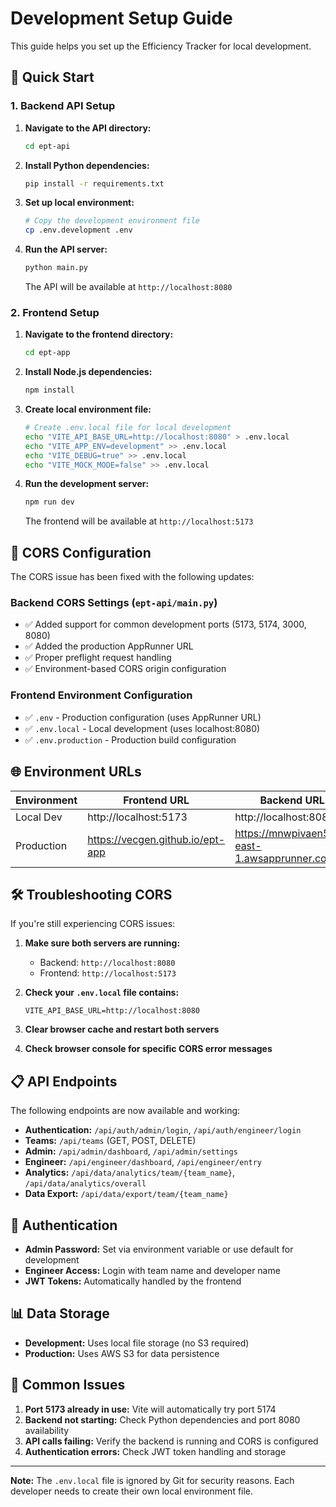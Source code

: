 # Development Setup Guide

This guide helps you set up the Efficiency Tracker for local development.

## 🚀 Quick Start

### 1. Backend API Setup

1. **Navigate to the API directory:**
   ```bash
   cd ept-api
   ```

2. **Install Python dependencies:**
   ```bash
   pip install -r requirements.txt
   ```

3. **Set up local environment:**
   ```bash
   # Copy the development environment file
   cp .env.development .env
   ```

4. **Run the API server:**
   ```bash
   python main.py
   ```
   
   The API will be available at `http://localhost:8080`

### 2. Frontend Setup

1. **Navigate to the frontend directory:**
   ```bash
   cd ept-app
   ```

2. **Install Node.js dependencies:**
   ```bash
   npm install
   ```

3. **Create local environment file:**
   ```bash
   # Create .env.local file for local development
   echo "VITE_API_BASE_URL=http://localhost:8080" > .env.local
   echo "VITE_APP_ENV=development" >> .env.local
   echo "VITE_DEBUG=true" >> .env.local
   echo "VITE_MOCK_MODE=false" >> .env.local
   ```

4. **Run the development server:**
   ```bash
   npm run dev
   ```
   
   The frontend will be available at `http://localhost:5173`

## 🔧 CORS Configuration

The CORS issue has been fixed with the following updates:

### Backend CORS Settings (`ept-api/main.py`)
- ✅ Added support for common development ports (5173, 5174, 3000, 8080)
- ✅ Added the production AppRunner URL
- ✅ Proper preflight request handling
- ✅ Environment-based CORS origin configuration

### Frontend Environment Configuration
- ✅ `.env` - Production configuration (uses AppRunner URL)
- ✅ `.env.local` - Local development (uses localhost:8080)
- ✅ `.env.production` - Production build configuration

## 🌐 Environment URLs

| Environment | Frontend URL | Backend URL |
|-------------|--------------|-------------|
| Local Dev | http://localhost:5173 | http://localhost:8080 |
| Production | https://vecgen.github.io/ept-app | https://mnwpivaen5.us-east-1.awsapprunner.com |

## 🛠️ Troubleshooting CORS

If you're still experiencing CORS issues:

1. **Make sure both servers are running:**
   - Backend: `http://localhost:8080`
   - Frontend: `http://localhost:5173`

2. **Check your `.env.local` file contains:**
   ```
   VITE_API_BASE_URL=http://localhost:8080
   ```

3. **Clear browser cache and restart both servers**

4. **Check browser console for specific CORS error messages**

## 📋 API Endpoints

The following endpoints are now available and working:

- **Authentication:** `/api/auth/admin/login`, `/api/auth/engineer/login`
- **Teams:** `/api/teams` (GET, POST, DELETE)
- **Admin:** `/api/admin/dashboard`, `/api/admin/settings`
- **Engineer:** `/api/engineer/dashboard`, `/api/engineer/entry`
- **Analytics:** `/api/data/analytics/team/{team_name}`, `/api/data/analytics/overall`
- **Data Export:** `/api/data/export/team/{team_name}`

## 🔐 Authentication

- **Admin Password:** Set via environment variable or use default for development
- **Engineer Access:** Login with team name and developer name
- **JWT Tokens:** Automatically handled by the frontend

## 📊 Data Storage

- **Development:** Uses local file storage (no S3 required)
- **Production:** Uses AWS S3 for data persistence

## 🚨 Common Issues

1. **Port 5173 already in use:** Vite will automatically try port 5174
2. **Backend not starting:** Check Python dependencies and port 8080 availability
3. **API calls failing:** Verify the backend is running and CORS is configured
4. **Authentication errors:** Check JWT token handling and storage

---

**Note:** The `.env.local` file is ignored by Git for security reasons. Each developer needs to create their own local environment file. 